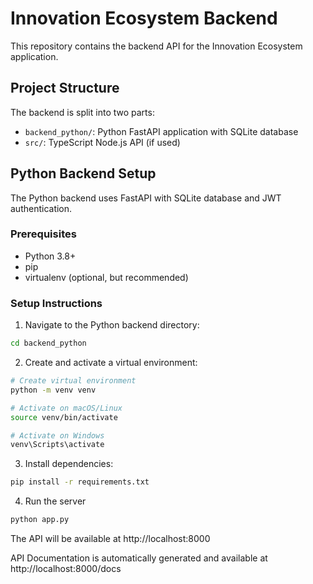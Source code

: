 # Innovation Ecosystem Backend

This repository contains the backend API for the Innovation Ecosystem application.

## Project Structure

The backend is split into two parts:

- `backend_python/`: Python FastAPI application with SQLite database
- `src/`: TypeScript Node.js API (if used)

## Python Backend Setup

The Python backend uses FastAPI with SQLite database and JWT authentication.

### Prerequisites

- Python 3.8+
- pip
- virtualenv (optional, but recommended)

### Setup Instructions

1. Navigate to the Python backend directory:

```bash
cd backend_python
```

2. Create and activate a virtual environment:

```bash
# Create virtual environment
python -m venv venv

# Activate on macOS/Linux
source venv/bin/activate

# Activate on Windows
venv\Scripts\activate
```

3. Install dependencies:

```bash
pip install -r requirements.txt
```

4. Run the server
```bash
python app.py
```



The API will be available at http://localhost:8000

API Documentation is automatically generated and available at http://localhost:8000/docs